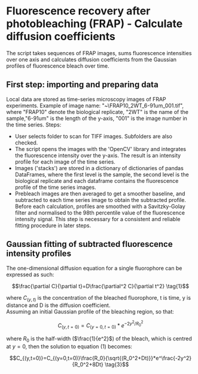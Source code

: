 # Fluorescence recovery after photobleaching (FRAP) - Calculate diffusion coefficients
The script takes sequences of FRAP images, sums fluorescence intensities over one axis and calculates diffusion coefficients from the Gaussian profiles of fluorescence bleach over time.

## First step: importing and preparing data 
Local data are stored as time-series microscopy images of FRAP experiments. Example of image name: "~\FRAP10_2WT_6-91um_001.tif", where "FRAP10" denote the biological replicate, "2WT" is the name of the sample,"6-91um" is the length of the y-axis, "001" is the image number in the time series.
Steps:
* User selects folder to scan for TIFF images. Subfolders are also checked.
* The script opens the images with the 'OpenCV' library and integrates the fluorescence intensity over the y-axis. The result is an intensity profile for each image of the time series.
* Images ('stacks') are stored in a dictionary of dictionaries of pandas DataFrames, where the first level is the sample, the second level is the biological replicate and each dataframe contains the fluorescence profile of the time series images.
* Prebleach images are then averaged to get a smoother baseline, and subtracted to each time series image to obtain the subtracted profile. Before each calculation, profiles are smoothed with a Savitzky-Golay filter and normalised to the 98th percentile value of the fluorescence intensity signal. This step is necessary for a consistent and reliable fitting procedure in later steps.

## Gaussian fitting of subtracted fluorescence intensity profiles
The one-dimensional diffusion equation for a single fluorophore can be expressed as such: 

$$\frac{\partial C}{\partial t}=D\frac{\partial^2 C}{\partial t^2} \tag{1}$$

where $C_{(y,t)}$ is the concentration of the bleached fluorophore, t is time, y is distance and D is the diffusion coefficient. \
Assuming an initial Gaussian profile of the bleaching region, so that:

$$C_{(y,t=0)}=C_{(y=0,t=0)}*e^{-2y^2/R_0^2} \tag{2}$$

where $R_0$ is the half-width ($\frac{1}{e^2}$) of the bleach, which is centred at $y=0$, then the solution to equation (1) becomes:

$$C_{(y,t=0)}=C_{(y=0,t=0)}\frac{R_0}{\sqrt{(R_0^2+Dt)}}*e^\frac{-2y^2}{R_0^2+8Dt} \tag{3}$$
